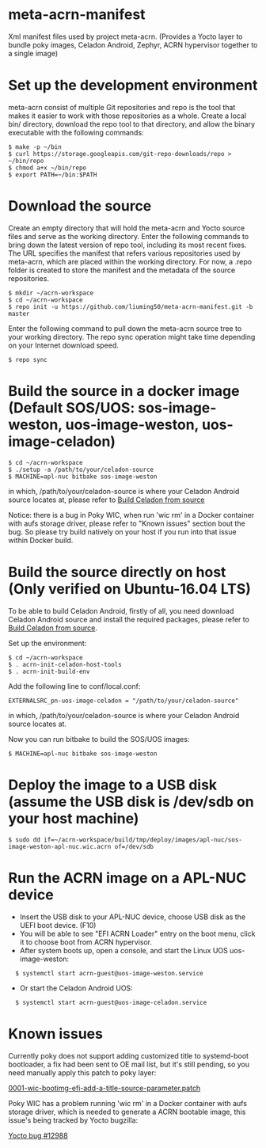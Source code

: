 # meta-acrn-manifest
Xml manifest files used by project meta-acrn. (Provides a Yocto layer to bundle poky images, Celadon Android, Zephyr, ACRN hypervisor together to a single image)


# Set up the development environment

meta-acrn consist of multiple Git repositories and repo is the tool that makes it easier to work with those repositories as a whole. Create a local bin/ directory, download the repo tool to that directory, and allow the binary executable with the following commands:

```
$ make -p ~/bin
$ curl https://storage.googleapis.com/git-repo-downloads/repo > ~/bin/repo
$ chmod a+x ~/bin/repo
$ export PATH=~/bin:$PATH
```


# Download the source

Create an empty directory that will hold the meta-acrn and Yocto source files and serve as the working directory. Enter the following commands to bring down the latest version of repo tool, including its most recent fixes. The URL specifies the manifest that refers various repositories used by meta-acrn, which are placed within the working directory. For now, a .repo folder is created to store the manifest and the metadata of the source repositories.

```
$ mkdir ~/acrn-workspace
$ cd ~/acrn-workspace
$ repo init -u https://github.com/liuming50/meta-acrn-manifest.git -b master
```

Enter the following command to pull down the meta-acrn source tree to your working directory. The repo sync operation might take time depending on your Internet download speed.

```
$ repo sync
```


# Build the source in a docker image (Default SOS/UOS: sos-image-weston, uos-image-weston, uos-image-celadon)

```
$ cd ~/acrn-workspace
$ ./setup -a /path/to/your/celadon-source
$ MACHINE=apl-nuc bitbake sos-image-weston
```

in which, /path/to/your/celadon-source is where your Celadon Android source locates at, please refer to [Build Celadon from source](https://01.org/projectceladon/documentation/getting_started/build-source)

Notice: there is a bug in Poky WIC, when run 'wic rm' in a Docker container with aufs storage driver, please refer to "Known issues" section bout the bug. So please try build natively on your host if you run into that issue within Docker build.


# Build the source directly on host (Only verified on Ubuntu-16.04 LTS)

To be able to build Celadon Android, firstly of all, you need download Celadon Android source and install the required packages, please refer to [Build Celadon from source](https://01.org/projectceladon/documentation/getting_started/build-source).

Set up the environment:

```
$ cd ~/acrn-workspace
$ . acrn-init-celadon-host-tools
$ . acrn-init-build-env
```

Add the following line to conf/local.conf:
```
EXTERNALSRC_pn-uos-image-celadon = "/path/to/your/celadon-source"
```

in which, /path/to/your/celadon-source is where your Celadon Android source locates at.

Now you can run bitbake to build the SOS/UOS images:
```
$ MACHINE=apl-nuc bitbake sos-image-weston
```


# Deploy the image to a USB disk (assume the USB disk is /dev/sdb on your host machine)

```
$ sudo dd if=~/acrn-workspace/build/tmp/deploy/images/apl-nuc/sos-image-weston-apl-nuc.wic.acrn of=/dev/sdb
```


# Run the ACRN image on a APL-NUC device

- Insert the USB disk to your APL-NUC device, choose USB disk as the UEFI boot device. (F10)
- You will be able to see "EFI ACRN Loader" entry on the boot menu, click it to choose boot from ACRN hypervisor.
- After system boots up, open a console, and start the Linux UOS uos-image-weston:

```
  $ systemctl start acrn-guest@uos-image-weston.service
```

- Or start the Celadon Android UOS:
```
  $ systemctl start acrn-guest@uos-image-celadon.service
```


# Known issues

Currently poky does not support adding customized title to systemd-boot bootloader, a fix had been sent to OE mail list, but it's still pending, so you need manually apply this patch to poky layer:

[0001-wic-bootimg-efi-add-a-title-source-parameter.patch](https://patchwork.openembedded.org/patch/155888/)

Poky WIC has a problem running 'wic rm' in a Docker container with aufs storage driver, which is needed to generate a ACRN bootable image, this issue's being tracked by Yocto bugzilla:

[Yocto bug #12988](https://bugzilla.yoctoproject.org/show_bug.cgi?id=12988)
